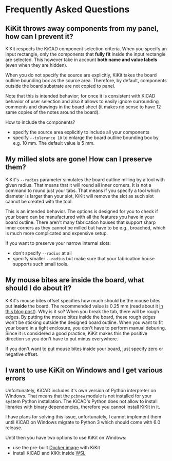 # Frequently Asked Questions

## KiKit throws away components from my panel, how can I prevent it?

KiKit respects the KiCAD component selection criteria. When you specify an input
rectangle, only the components that **fully fit** inside the input rectangle are
selected. This however take in account **both name and value labels** (even when
they are hidden).

When you do not specify the source are explicitly, KiKit takes the board outline
bounding box as the source area. Therefore, by default, components outside the
board substrate are not copied to panel.

Note that this is intended behavior; for once it is consistent with KiCAD
behavior of user selection and also it allows to easily ignore surrounding
comments and drawings in the board sheet (it makes no sense to have 12 same
copies of the notes around the board).

How to include the components?
- specify the source area explicitly to include all your components
- specify `--tolerance 10` to enlarge the board outline bounding box by e.g. 10
  mm. The default value is 5 mm.

## My milled slots are gone! How can I preserve them?

KiKit's `--radius` parameter simulates the board outline milling by a tool with
given radius. That means that it will round all inner corners. It is not a
command to round just your tabs. That means if you specify a tool which diameter
is larger than your slot, KiKit will remove the slot as such slot cannot be
created with the tool.

This is an intended behavior. The options is designed for you to check if your
board can be manufactured with all the features you have in your board outline.
There aren't many fabrication houses that support sharp inner corners as they
cannot be milled but have to be e.g., broached, which is much more complicated
and expensive setup.

If you want to preserve your narrow internal slots:
- don't specify `--radius` at all
- specify smaller `--radius` but make sure that your fabrication house supports
  such small tools.

## My mouse bites are inside the board, what should I do about it?

KiKit's mouse bites offset specifies how much should be the mouse bites put
**inside** the board. The recommended value is 0.25 mm (read about it [in this
blog post](https://blogs.mentor.com/tom-hausherr/blog/tag/mouse-bite/)). Why is
it so? When you break the tab, there will be rough edges. By putting the mouse
bites inside the board, these rough edges won't be sticking outside the designed
board outline. When you want to fit your board in a tight enclosure, you don't
have to perform manual deburing. Since it is considered a good practice, KiKit
makes this the positive direction so you don't have to put minus everywhere.

If you don't want to put mouse bites inside your board, just specify zero or
negative offset.

## I want to use KiKit on Windows and I get various errors

Unfortunately, KiCAD includes it's own version of Python interpreter on Windows.
That means that the `pcbnew` module is not installed for your system Python
installation. The KiCAD's Python does not allow to install libraries with binary
dependencies, therefore you cannot install KiKit in it.

I have plans for solving this issue, unfortunately, I cannot implement them
until KiCAD on Windows migrate to Python 3 which should come with 6.0 release.

Until then you have two options to use KiKit on Windows:
- use the pre-built [Docker image](https://hub.docker.com/r/yaqwsx/kikit) with KiKit
- install KiCAD and KiKit inside [WSL](https://docs.microsoft.com/en-us/windows/wsl/about)